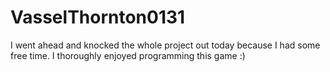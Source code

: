 # VasselThornton0131
I went ahead and knocked the whole project out today because I had some free time. I thoroughly enjoyed programming this game :)
